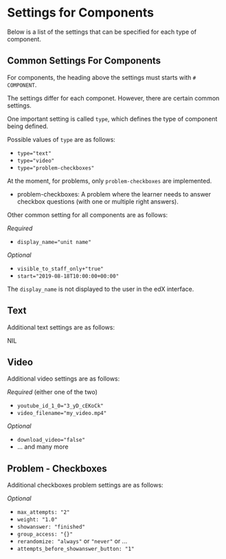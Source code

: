 
# Settings for Components

Below is a list of the settings that can be specified for each type of component.


## Common Settings For Components

For components, the heading above the settings must starts with `# COMPONENT`.

The settings differ for each componet. However, there are certain common settings. 

One important setting is called `type`, which defines the type of component being defined.

Possible values of `type` are as follows:
- `type="text"`
- `type="video"`
- `type="problem-checkboxes"`

At the moment, for problems, only `problem-checkboxes` are implemented.
- problem-checkboxes: A problem where the learner needs to answer checkbox questions (with one or multiple right answers).

Other common setting for all components  are as follows:

_Required_
- `display_name="unit name"`

_Optional_
- `visible_to_staff_only+"true"`
- `start="2019-08-18T10:00:00+00:00"`

The `display_name` is not displayed to the user in the edX interface.


## Text

Additional text settings are as follows:

NIL


## Video

Additional video settings are as follows:

_Required_  (either one of the two)
- `youtube_id_1_0="3_yD_cEKoCk"`
- `video_filename="my_video.mp4"`

_Optional_
- `download_video="false"`
- ... and many more


## Problem - Checkboxes

Additional checkboxes problem settings are as follows:

_Optional_
- `max_attempts: "2"`
- `weight: "1.0"`
- `showanswer: "finished"`
- `group_access: "{}"`
- `rerandomize: "always"` or `"never"` or ...
- `attempts_before_showanswer_button: "1"`


